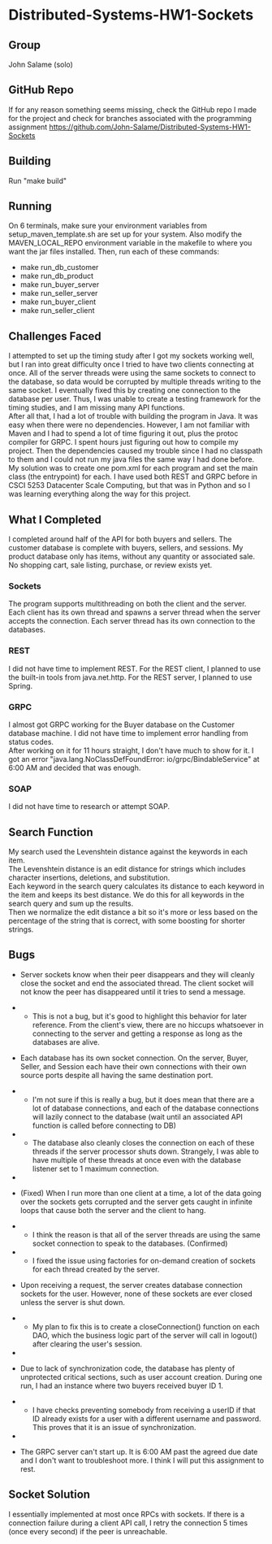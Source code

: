 # Distributed-Systems-HW1-Sockets

## Group
John Salame (solo)

## GitHub Repo
If for any reason something seems missing, check the GitHub repo I made for the project and check for branches associated with the programming assignment https://github.com/John-Salame/Distributed-Systems-HW1-Sockets

## Building
Run "make build"
## Running
On 6 terminals, make sure your environment variables from setup_maven_template.sh are set up for your system.
Also modify the MAVEN_LOCAL_REPO environment variable in the makefile to where you want the jar files installed.
Then, run each of these commands:
* make run_db_customer
* make run_db_product
* make run_buyer_server
* make run_seller_server
* make run_buyer_client
* make run_seller_client

## Challenges Faced
I attempted to set up the timing study after I got my sockets working well, but I ran into great difficulty once I tried to have two clients connecting at once.
All of the server threads were using the same sockets to connect to the database, so data would be corrupted by multiple threads writing to the same socket.
I eventually fixed this by creating one connection to the database per user.
Thus, I was unable to create a testing framework for the timing studies, and I am missing many API functions.  
After all that, I had a lot of trouble with building the program in Java. It was easy when there were no dependencies.
However, I am not familiar with Maven and I had to spend a lot of time figuring it out, plus the protoc compiler for GRPC. I spent hours just figuring out how to compile my project.
Then the dependencies caused my trouble since I had no classpath to them and I could not run my java files the same way I had done before.  
My solution was to create one pom.xml for each program and set the main class (the entrypoint) for each.
I have used both REST and GRPC before in CSCI 5253 Datacenter Scale Computing, but that was in Python and so I was learning everything along the way for this project.

## What I Completed
I completed around half of the API for both buyers and sellers.
The customer database is complete with buyers, sellers, and sessions. My product database only has items, without any quantity or associated sale.
No shopping cart, sale listing, purchase, or review exists yet.
### Sockets
The program supports multithreading on both the client and the server. Each client has its own thread and spawns a server thread when the server accepts the connection.
Each server thread has its own connection to the databases.
### REST
I did not have time to implement REST. For the REST client, I planned to use the built-in tools from java.net.http.
For the REST server, I planned to use Spring.
### GRPC
I almost got GRPC working for the Buyer database on the Customer database machine. I did not have time to implement error handling from status codes.  
After working on it for 11 hours straight, I don't have much to show for it.
I got an error "java.lang.NoClassDefFoundError: io/grpc/BindableService" at 6:00 AM and decided that was enough.
### SOAP
I did not have time to research or attempt SOAP.


## Search Function
My search used the Levenshtein distance against the keywords in each item.  
The Levenshtein distance is an edit distance for strings which includes character insertions, deletions, and substitution.  
Each keyword in the search query calculates its distance to each keyword in the item and keeps its best distance. We do this for all keywords in the search query and sum up the results.  
Then we normalize the edit distance a bit so it's more or less based on the percentage of the string that is correct, with some boosting for shorter strings.

## Bugs
* Server sockets know when their peer disappears and they will cleanly close the socket and end the associated thread. The client socket will not know the peer has disappeared until it tries to send a message.
*  * This is not a bug, but it's good to highlight this behavior for later reference. From the client's view, there are no hiccups whatsoever in connecting to the server and getting a response as long as the databases are alive.
* Each database has its own socket connection. On the server, Buyer, Seller, and Session each have their own connections with their own source ports despite all having the same destination port.
*  * I'm not sure if this is really a bug, but it does mean that there are a lot of database connections, and each of the database connections will lazily connect to the database (wait until an associated API function is called before connecting to DB)
*  * The database also cleanly closes the connection on each of these threads if the server processor shuts down. Strangely, I was able to have multiple of these threads at once even with the database listener set to 1 maximum connection.
*
* (Fixed) When I run more than one client at a time, a lot of the data going over the sockets gets corrupted and the server gets caught in infinite loops that cause both the server and the client to hang.
*  * I think the reason is that all of the server threads are using the same socket connection to speak to the databases. (Confirmed)
*  * I fixed the issue using factories for on-demand creation of sockets for each thread created by the server.

* Upon receiving a request, the server creates database connection sockets for the user. However, none of these sockets are ever closed unless the server is shut down.
*  * My plan to fix this is to create a closeConnection() function on each DAO, which the business logic part of the server will call in logout() after clearing the user's session.
*
* Due to lack of synchronization code, the database has plenty of unprotected critical sections, such as user account creation. During one run, I had an instance where two buyers received buyer ID 1.
*  * I have checks preventing somebody from receiving a userID if that ID already exists for a user with a different username and password. This proves that it is an issue of synchronization.
*
* The GRPC server can't start up. It is 6:00 AM past the agreed due date and I don't want to troubleshoot more. I think I will put this assignment to rest.

## Socket Solution
I essentially implemented at most once RPCs with sockets. If there is a connection failure during a client API call, 
I retry the connection 5 times (once every second) if the peer is unreachable.
